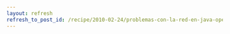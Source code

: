 ```yaml
---
layout: refresh
refresh_to_post_id: /recipe/2010-02-24/problemas-con-la-red-en-java-openjdk-6-en-debian.html
---
```

